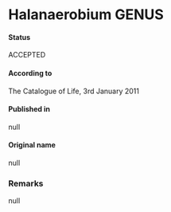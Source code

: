Halanaerobium GENUS
=======

#### Status
ACCEPTED

#### According to
The Catalogue of Life, 3rd January 2011

#### Published in
null

#### Original name
null

### Remarks
null
